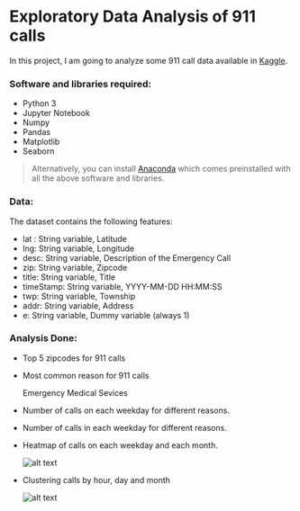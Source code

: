 # Exploratory Data Analysis of 911 calls

In this project, I am going to analyze some 911 call data available in [Kaggle](https://www.kaggle.com/mchirico/montcoalert). 

### Software and libraries required:

  * Python 3
  * Jupyter Notebook
  * Numpy
  * Pandas
  * Matplotlib
  * Seaborn

 > Alternatively, you can install [Anaconda](https://www.anaconda.com/download/) which comes preinstalled with all the above software and libraries.

### Data:

The dataset contains the following features:

  + lat : String variable, Latitude
  + lng: String variable, Longitude
  + desc: String variable, Description of the Emergency Call
  + zip: String variable, Zipcode
  + title: String variable, Title
  + timeStamp: String variable, YYYY-MM-DD HH:MM:SS
  + twp: String variable, Township
  + addr: String variable, Address
  + e: String variable, Dummy variable (always 1)

### Analysis Done:

  - Top 5 zipcodes for 911 calls
  - Most common reason for 911 calls

    Emergency Medical Sevices

  - Number of calls on each weekday for different reasons.
  - Number of calls in each weekday for different reasons.
  - Heatmap of calls on each weekday and each month.
    
     ![alt text](https://github.com/VamsiMohanRamineedi/Exploratory_Data_Analysis_911_Calls_Data/blob/master/Images/Heatmap_weekday.PNG 'Most calls between 4 p.m. to 6 p.m.')

  - Clustering calls by hour, day and month

     ![alt text](https://github.com/VamsiMohanRamineedi/Exploratory_Data_Analysis_911_Calls_Data/blob/master/Images/Clustermap_weekday.PNG)







